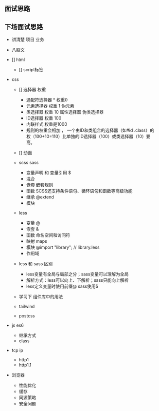 ## 面试思路

## 下场面试思路

- 讲清楚 项目 业务
- 八股文

- [] html
    - [] script标签

- css
    - [] 选择器 权重  
        - 通配符选择器 *   权重0
        - 元素选择器     权重 1        伪元素
        - 类选择器       权重 10    属性选择器  伪类选择器
        - ID选择器       权重 100
        - 内联样式       权重是1000
        - 规则的权重会相加 ， 一个由ID和类组合的选择器（如#id .class）的权（100+10=110）比单独的ID选择器（100）或类选择器（10）要高。

    - [] 动画

    - scss sass
        - 变量声明 和 变量引用 $ 
        - 混合 
        - 嵌套 嵌套规则
        - 函数 SCSS还支持条件语句、循环语句和函数等高级功能
        - 继承  @extend
        - 模块
    - less
        - 变量  @
        - 嵌套  &
        - 函数 命名空间和访问符
        - 映射 maps 
        - 模块 @import "library"; // library.less
        - 作用域
    - less 和 sass 区别
        - less变量有全局与局部之分；sass变量可以理解为全局
        - 解析方式：less可以向上、下解析；sass只能向上解析
        - less定义变量时使用前缀@  sass使用$
    - 学习下 组件库中的用法

    - tailwind
    - postcss


- js  es6
    - 继承方式
    - class

- tcp ip
    - http1 
    - http1.1
- 浏览器  
    - 性能优化
    - 缓存
    - 同源策略
    - 安全问题
